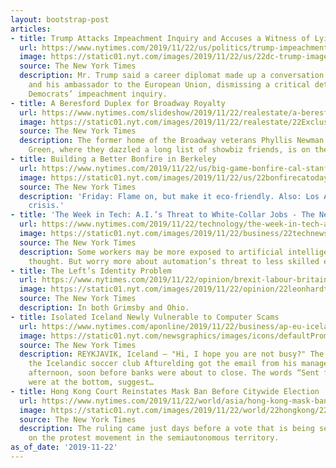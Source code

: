 ```yaml
---
layout: bootstrap-post
articles:
- title: Trump Attacks Impeachment Inquiry and Accuses a Witness of Lying
  url: https://www.nytimes.com/2019/11/22/us/politics/trump-impeachment-inquiry-interview.html
  image: https://static01.nyt.com/images/2019/11/22/us/22dc-trump-image/22dc-trump-image-facebookJumbo.jpg
  source: The New York Times
  description: Mr. Trump said a career diplomat made up a conversation between him
    and his ambassador to the European Union, dismissing a critical detail in the
    Democrats’ impeachment inquiry.
- title: A Beresford Duplex for Broadway Royalty
  url: https://www.nytimes.com/slideshow/2019/11/22/realestate/a-beresford-duplex-for-broadway-royalty.html
  image: https://static01.nyt.com/images/2019/11/22/realestate/22Exclusive-Newman_photo1/22Exclusive-Newman_photo1-facebookJumbo.jpg
  source: The New York Times
  description: The former home of the Broadway veterans Phyllis Newman and Adolph
    Green, where they dazzled a long list of showbiz friends, is on the market.
- title: Building a Better Bonfire in Berkeley
  url: https://www.nytimes.com/2019/11/22/us/big-game-bonfire-cal-stanford.html
  image: https://static01.nyt.com/images/2019/11/22/us/22bonfirecatoday/22bonfirecatoday-facebookJumbo.jpg
  source: The New York Times
  description: 'Friday: Flame on, but make it eco-friendly. Also: Los Angeles’s rent
    crisis.'
- title: 'The Week in Tech: A.I.’s Threat to White-Collar Jobs - The New York Times'
  url: https://www.nytimes.com/2019/11/22/technology/the-week-in-tech-ai-jobs.html
  image: https://static01.nyt.com/images/2019/11/22/business/22technewsletter/22technewsletter-facebookJumbo.jpg
  source: The New York Times
  description: Some workers may be more exposed to artificial intelligence than previously
    thought. But worry more about automation’s threat to less skilled employees.
- title: The Left’s Identity Problem
  url: https://www.nytimes.com/2019/11/22/opinion/brexit-labour-britain-election.html
  image: https://static01.nyt.com/images/2019/11/22/opinion/22leonhardt-newsletter/22leonhardt-newsletter-facebookJumbo.jpg
  source: The New York Times
  description: In both Grimsby and Ohio.
- title: Isolated Iceland Newly Vulnerable to Computer Scams
  url: https://www.nytimes.com/aponline/2019/11/22/business/ap-eu-iceland-online-scams.html
  image: https://static01.nyt.com/newsgraphics/images/icons/defaultPromoCrop.png
  source: The New York Times
  description: REYKJAVIK, Iceland — "Hi, I hope you are not busy?" The treasurer of
    the Icelandic soccer club Afturelding got the email from his manager late in the
    afternoon, soon before banks were about to close. The words “Sent from my iPhone”
    were at the bottom, suggest…
- title: Hong Kong Court Reinstates Mask Ban Before Citywide Election
  url: https://www.nytimes.com/2019/11/22/world/asia/hong-kong-mask-ban-protests-election.html
  image: https://static01.nyt.com/images/2019/11/22/world/22hongkong/22hongkong-facebookJumbo.jpg
  source: The New York Times
  description: The ruling came just days before a vote that is being seen as a referendum
    on the protest movement in the semiautonomous territory.
as_of_date: '2019-11-22'
---
```


